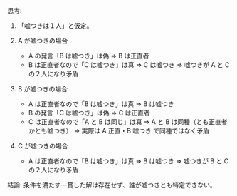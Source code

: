 思考:

1. 「嘘つきは１人」と仮定。
2. A が嘘つきの場合

   * A の発言「B は嘘つき」は偽 ⇒ B は正直者
   * B は正直者なので「C は嘘つき」は真 ⇒ C は嘘つき
     ⇒ 嘘つきが A と C の２人になり矛盾
3. B が嘘つきの場合

   * A は正直者なので「B は嘘つき」は真 ⇒ B は嘘つき
   * B の発言「C は嘘つき」は偽 ⇒ C は正直者
   * C は正直者なので「A と B は同じ」は真 ⇒ A と B は同種（とも正直者かとも嘘つき）
     ⇒ 実際は A 正直・B 嘘つき で同種ではなく矛盾
4. C が嘘つきの場合

   * A は正直者なので「B は嘘つき」は真 ⇒ B は嘘つき
     ⇒ 嘘つきが B と C の２人になり矛盾

結論: 条件を満たす一貫した解は存在せず、誰が嘘つきとも特定できない。
